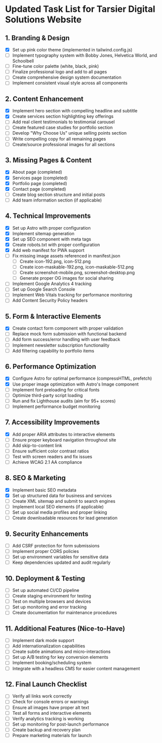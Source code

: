 # Updated Task List for Tarsier Digital Solutions Website

## 1. Branding & Design
- [x] Set up pink color theme (implemented in tailwind.config.js)
- [ ] Implement typography system with Bobby Jones, Helvetica World, and Schoolbell
- [ ] Fine-tune color palette (white, black, pink)
- [ ] Finalize professional logo and add to all pages
- [ ] Create comprehensive design system documentation
- [ ] Implement consistent visual style across all components

## 2. Content Enhancement
- [x] Implement hero section with compelling headline and subtitle
- [x] Create services section highlighting key offerings
- [ ] Add real client testimonials to testimonial carousel
- [ ] Create featured case studies for portfolio section
- [ ] Develop "Why Choose Us" unique selling points section
- [ ] Write compelling copy for all remaining pages
- [ ] Create/source professional images for all sections

## 3. Missing Pages & Content
- [x] About page (completed)
- [x] Services page (completed)
- [x] Portfolio page (completed)
- [x] Contact page (completed)
- [ ] Create blog section structure and initial posts
- [ ] Add team information section (if applicable)

## 4. Technical Improvements
- [x] Set up Astro with proper configuration
- [x] Implement sitemap generation
- [x] Set up SEO component with meta tags
- [x] Create robots.txt with proper configuration
- [x] Add web manifest for PWA support
- [ ] Fix missing image assets referenced in manifest.json
  - [ ] Create icon-192.png, icon-512.png
  - [ ] Create icon-maskable-192.png, icon-maskable-512.png
  - [ ] Create screenshot-mobile.png, screenshot-desktop.png
  - [ ] Generate proper OG images for social sharing
- [ ] Implement Google Analytics 4 tracking
- [ ] Set up Google Search Console
- [ ] Implement Web Vitals tracking for performance monitoring
- [ ] Add Content Security Policy headers

## 5. Form & Interactive Elements
- [x] Create contact form component with proper validation
- [ ] Replace mock form submission with functional backend
- [ ] Add form success/error handling with user feedback
- [ ] Implement newsletter subscription functionality
- [ ] Add filtering capability to portfolio items

## 6. Performance Optimization
- [x] Configure Astro for optimal performance (compressHTML, prefetch)
- [x] Use proper image optimization with Astro's Image component
- [ ] Implement font preloading for critical fonts
- [ ] Optimize third-party script loading
- [ ] Run and fix Lighthouse audits (aim for 95+ scores)
- [ ] Implement performance budget monitoring

## 7. Accessibility Improvements
- [x] Add proper ARIA attributes to interactive elements
- [ ] Ensure proper keyboard navigation throughout site
- [ ] Add skip-to-content link
- [ ] Ensure sufficient color contrast ratios
- [ ] Test with screen readers and fix issues
- [ ] Achieve WCAG 2.1 AA compliance

## 8. SEO & Marketing
- [x] Implement basic SEO metadata
- [x] Set up structured data for business and services
- [ ] Create XML sitemap and submit to search engines
- [ ] Implement local SEO elements (if applicable)
- [ ] Set up social media profiles and proper linking
- [ ] Create downloadable resources for lead generation

## 9. Security Enhancements
- [ ] Add CSRF protection for form submissions
- [ ] Implement proper CORS policies
- [ ] Set up environment variables for sensitive data
- [ ] Keep dependencies updated and audit regularly

## 10. Deployment & Testing
- [ ] Set up automated CI/CD pipeline
- [ ] Create staging environment for testing
- [ ] Test on multiple browsers and devices
- [ ] Set up monitoring and error tracking
- [ ] Create documentation for maintenance procedures

## 11. Additional Features (Nice-to-Have)
- [ ] Implement dark mode support
- [ ] Add internationalization capabilities
- [ ] Create subtle animations and micro-interactions
- [ ] Set up A/B testing for key conversion elements
- [ ] Implement booking/scheduling system
- [ ] Integrate with a headless CMS for easier content management

## 12. Final Launch Checklist
- [ ] Verify all links work correctly
- [ ] Check for console errors or warnings
- [ ] Ensure all images have proper alt text
- [ ] Test all forms and interactive elements
- [ ] Verify analytics tracking is working
- [ ] Set up monitoring for post-launch performance
- [ ] Create backup and recovery plan
- [ ] Prepare marketing materials for launch
